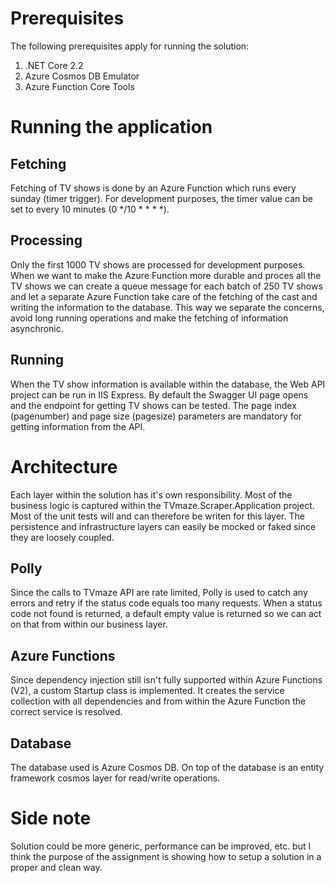 # Prerequisites
The following prerequisites apply for running the solution:

1. .NET Core 2.2
2. Azure Cosmos DB Emulator
3. Azure Function Core Tools

# Running the application
## Fetching
Fetching of TV shows is done by an Azure Function which runs every sunday (timer trigger). For development purposes, the timer value can be set to every 10 minutes (0 */10 * * * *).

## Processing
Only the first 1000 TV shows are processed for development purposes. When we want to make the Azure Function more durable and proces all the TV shows
we can create a queue message for each batch of 250 TV shows and let a separate Azure Function take care of the fetching of the cast and writing the information to the database.
This way we separate the concerns, avoid long running operations and make the fetching of information asynchronic.

## Running
When the TV show information is available within the database, the Web API project can be run in IIS Express.
By default the Swagger UI page opens and the endpoint for getting TV shows can be tested.
The page index (pagenumber) and page size (pagesize) parameters are mandatory for getting information from the API.

# Architecture
Each layer within the solution has it's own responsibility. Most of the business logic is captured within the TVmaze.Scraper.Application project. Most of the unit tests will and can therefore
be writen for this layer. The persistence and infrastructure layers can easily be mocked or faked since they are loosely coupled.

## Polly
Since the calls to TVmaze API are rate limited, Polly is used to catch any errors and retry if the status code equals too many requests. When a status code not found is returned, a default
empty value is returned so we can act on that from within our business layer.

## Azure Functions
Since dependency injection still isn't fully supported within Azure Functions (V2), a custom Startup class is implemented.
It creates the service collection with all dependencies and from within the Azure Function the correct service is resolved.

## Database
The database used is Azure Cosmos DB. On top of the database is an entity framework cosmos layer for read/write operations.

# Side note
Solution could be more generic, performance can be improved, etc. but I think the purpose of the assignment is showing how to setup a solution in a proper and clean way.